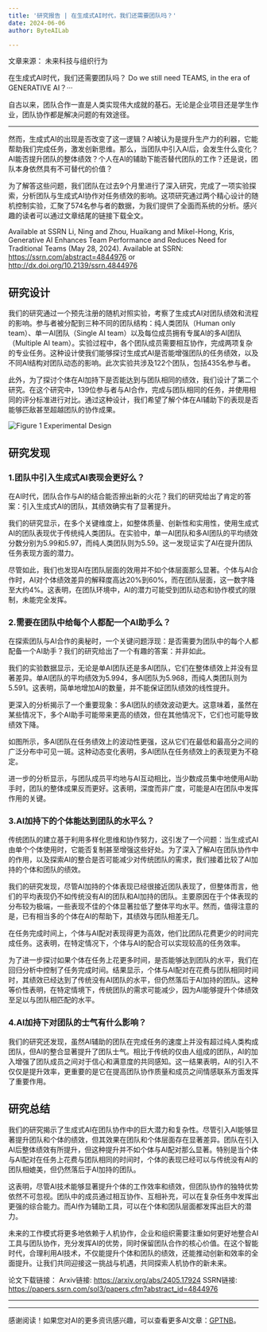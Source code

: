 ```yaml
---
title: '研究报告 | 在生成式AI时代，我们还需要团队吗？'
date: 2024-06-06
author: ByteAILab

---
```


文章来源： 未来科技与组织行为

在生成式AI时代，我们还需要团队吗？
Do we still need TEAMS, in the era of GENERATIVE AI？···

自古以来，团队合作一直是人类实现伟大成就的基石。无论是企业项目还是学生作业，团队协作都是解决问题的有效途径。

---
然而，生成式AI的出现是否改变了这一逻辑？AI被认为是提升生产力的利器，它能帮助我们完成任务，激发创新思维。那么，当团队中引入AI后，会发生什么变化？AI能否提升团队的整体绩效？个人在AI的辅助下能否替代团队的工作？还是说，团队本身依然具有不可替代的价值？

为了解答这些问题，我们团队在过去9个月里进行了深入研究，完成了一项实验探索，分析团队与生成式AI协作对任务绩效的影响。这项研究通过两个精心设计的随机控制实验，汇聚了574名参与者的数据，为我们提供了全面而系统的分析。感兴趣的读者可以通过文章结尾的链接下载全文。

Available at SSRN
Li, Ning and Zhou, Huaikang and Mikel-Hong, Kris, Generative AI Enhances Team Performance and Reduces Need for Traditional Teams (May 28, 2024).
Available at SSRN: https://ssrn.com/abstract=4844976 or http://dx.doi.org/10.2139/ssrn.4844976

## 研究设计
我们的研究通过一个预先注册的随机对照实验，考察了生成式AI对团队绩效和流程的影响。参与者被分配到三种不同的团队结构：纯人类团队（Human only team）、单一AI团队（Single AI team）以及每位成员拥有专属AI的多AI团队（Multiple AI team）。实验过程中，各个团队成员需要相互协作，完成两项复杂的专业任务。这种设计使我们能够探讨生成式AI是否能增强团队的任务绩效，以及不同AI结构对团队动态的影响。此次实验共涉及122个团队，包括435名参与者。

此外，为了探讨个体在AI加持下是否能达到与团队相同的绩效，我们设计了第二个研究。在这个研究中，139位参与者与AI合作，完成与团队相同的任务，并使用相同的评分标准进行对比。通过这种设计，我们希望了解个体在AI辅助下的表现是否能够匹敌甚至超越团队的协作成果。

![Figure 1 Experimental Design](http://www.jesonc.com/Fp5DbSiwqGS_nbt0BzPC_ipQIus_)

## 研究发现
### 1.团队中引入生成式AI表现会更好么？
在AI时代，团队合作与AI的结合能否擦出新的火花？我们的研究给出了肯定的答案：引入生成式AI的团队，其绩效确实有了显著提升。

我们的研究显示，在多个关键维度上，如整体质量、创新性和实用性，使用生成式AI的团队表现优于传统纯人类团队。在实验中，单一AI团队和多AI团队的平均绩效分数分别为5.99和5.97，而纯人类团队则为5.59。这一发现证实了AI在提升团队任务表现方面的潜力。

尽管如此，我们也发现AI在团队层面的效用并不如个体层面那么显著。个体与AI合作时，AI对个体绩效差异的解释度高达20%到60%，而在团队层面，这一数字降至大约4%。这表明，在团队环境中，AI的潜力可能受到团队动态和协作模式的限制，未能完全发挥。

### 2.需要在团队中给每个人都配一个AI助手么？
在探索团队与AI合作的奥秘时，一个关键问题浮现：是否需要为团队中的每个人都配备一个AI助手？我们的研究给出了一个有趣的答案：并非如此。

我们的实验数据显示，无论是单AI团队还是多AI团队，它们在整体绩效上并没有显著差异。单AI团队的平均绩效为5.994，多AI团队为5.968，而纯人类团队则为5.591。这表明，简单地增加AI的数量，并不能保证团队绩效的线性提升。

更深入的分析揭示了一个重要现象：多AI团队的绩效波动更大。这意味着，虽然在某些情况下，多个AI助手可能带来更高的绩效，但在其他情况下，它们也可能导致绩效下降。

如图所示，多AI团队在任务绩效上的波动性更强，这从它们在最低和最高分之间的广泛分布中可见一斑。这种动态变化表明，多AI团队在任务绩效上的表现更为不稳定。

进一步的分析显示，与团队成员平均地与AI互动相比，当少数成员集中地使用AI助手时，团队的整体成果反而更好。这表明，深度而非广度，可能是AI在团队中发挥作用的关键。

### 3.AI加持下的个体能达到团队的水平么？
传统团队的建立基于利用多样化思维和协作努力，这引发了一个问题：当生成式AI由单个个体使用时，它能否复制甚至增强这些好处。为了深入了解AI在团队协作中的作用，以及探索AI的整合是否可能减少对传统团队的需求，我们接着比较了AI加持的个体和团队的绩效。

我们的研究发现，尽管AI加持的个体表现已经很接近团队表现了，但整体而言，他们的平均表现仍不如传统没有AI的团队和AI加持的团队。主要原因在于个体表现的分布较为极端，一些表现不佳的个体显著拉低了整体平均水平。然而，值得注意的是，已有相当多的个体在AI的帮助下，其绩效与团队相差无几。

在任务完成时间上，个体与AI配对表现得更为高效，他们比团队花费更少的时间完成任务。这表明，在特定情况下，个体与AI的配合可以实现较高的任务效率。

为了进一步探讨如果个体在任务上花更多时间，是否能够达到团队的水平，我们在回归分析中控制了任务完成时间。结果显示，个体与AI配对在花费与团队相同时间时，其绩效已经达到了传统没有AI团队的水平，但仍然落后于AI加持的团队。这种等价性表明，在特定情境下，传统团队的需求可能减少，因为AI能够提升个体绩效至足以与团队相匹配的水平。

### 4.AI加持下对团队的士气有什么影响？
我们的研究还发现，虽然AI辅助的团队在完成任务的速度上并没有超过纯人类构成团队，但AI的整合显著提升了团队士气。相比于传统的仅由人组成的团队，AI的加入增强了团队成员之间对于信心和满意度的共同感知。这一结果表明，AI的引入不仅仅是提升效率，更重要的是它在提高团队协作质量和成员之间情感联系方面发挥了重要作用。

## 研究总结
我们的研究揭示了生成式AI在团队协作中的巨大潜力和复杂性。尽管引入AI能够显著提升团队和个体的绩效，但其效果在团队和个体层面存在显著差异。团队在引入AI后整体绩效有所提升，但这种提升并不如个体与AI配对那么显著。特别是当个体与AI配对在任务上花费与团队相同的时间时，个体的表现已经可以与传统没有AI的团队相媲美，但仍然落后于AI加持的团队。

这表明，尽管AI技术能够显著提升个体的工作效率和绩效，但团队协作的独特优势依然不可忽视。团队中的成员通过相互协作、互相补充，可以在复杂任务中发挥出更强的综合能力。而AI作为辅助工具，可以在个体和团队层面都发挥出巨大的潜力。

未来的工作模式将更多地依赖于人机协作，企业和组织需要注重如何更好地整合AI工具与团队协作，充分发挥AI的优势，同时保留团队合作的核心价值。在这个智能时代，合理利用AI技术，不仅能提升个体和团队的绩效，还能推动创新和效率的全面提升。让我们共同迎接这一挑战与机遇，共同探索人机协作的新未来。

论文下载链接：
Arxiv链接: https://arxiv.org/abs/2405.17924
SSRN链接: https://papers.ssrn.com/sol3/papers.cfm?abstract_id=4844976

---
---
感谢阅读！如果您对AI的更多资讯感兴趣，可以查看更多AI文章：[GPTNB](https://gptnb.com)。